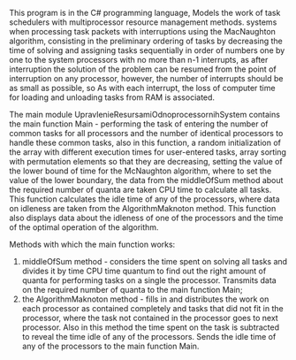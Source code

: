 ﻿This program is in the C# programming language,
Models the work of task schedulers with multiprocessor resource management methods.
systems when processing task packets with interruptions using the MacNaughton algorithm,
consisting in the preliminary ordering of tasks by decreasing the time of solving and assigning tasks
sequentially in order of numbers one by one to the system processors with no more than n-1 interrupts,
as after interruption the solution of the problem can be resumed from the point of interruption on any processor,
however, the number of interrupts should be as small as possible, so
As with each interrupt, the loss of computer time for loading and unloading tasks from RAM is associated.

The main module UpravlenieResursamiOdnoprocessornihSystem contains the main function Main -
performing the task of entering the number of common tasks for all processors and the number of identical processors
to handle these common tasks, also in this function, a random initialization of the array with
different execution times for user-entered tasks, array sorting with permutation
elements so that they are decreasing, setting the value of the lower bound of time for the McNaughton algorithm,
where to set the value of the lower boundary, the data from the middleOfSum method about the required number of quanta are taken
CPU time to calculate all tasks. This function calculates the idle time of any of the processors,
where data on idleness are taken from the AlgorithmMaknoton method.
This function also displays data about the idleness of one of the processors and the time of the optimal operation of the algorithm.

Methods with which the main function works:
1) middleOfSum method - considers the time spent on solving all tasks and divides it by time
CPU time quantum to find out the right amount of quanta for performing tasks on a single
the processor. Transmits data on the required number of quanta to the main function Main;
2) the AlgorithmMaknoton method - fills in and distributes the work on each processor as contained
completely and tasks that did not fit in the processor, where the task not contained in the processor goes to
next processor. Also in this method the time spent on the task is subtracted to reveal the time
idle of any of the processors. Sends the idle time of any of the processors to the main function Main.